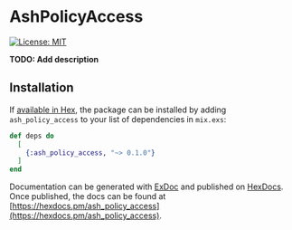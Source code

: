 # AshPolicyAccess
[![License: MIT](https://img.shields.io/badge/License-MIT-yellow.svg)](https://opensource.org/licenses/MIT)


**TODO: Add description**

## Installation

If [available in Hex](https://hex.pm/docs/publish), the package can be installed
by adding `ash_policy_access` to your list of dependencies in `mix.exs`:

```elixir
def deps do
  [
    {:ash_policy_access, "~> 0.1.0"}
  ]
end
```

Documentation can be generated with [ExDoc](https://github.com/elixir-lang/ex_doc)
and published on [HexDocs](https://hexdocs.pm). Once published, the docs can
be found at [https://hexdocs.pm/ash_policy_access](https://hexdocs.pm/ash_policy_access).

